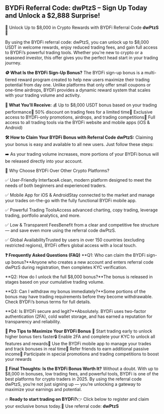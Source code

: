 ## BYDFi Referral Code: dwPtzS – Sign Up Today and Unlock a $2,888 Surprise!

🎉 Unlock Up to $8,000 in Crypto Rewards with BYDFi Referral Code **dwPtzS** 🚀

By using the BYDFi referral code: dwPtzS, you can unlock up to $8,000 USDT in welcome rewards, enjoy reduced trading fees, and gain full access to BYDFi’s powerful trading tools. Whether you're new to crypto or a seasoned investor, this offer gives you the perfect head start in your trading journey.

**🪙 What Is the BYDFi Sign-Up Bonus?**
The BYDFi sign-up bonus is a multi-tiered reward program created to help new users maximize their trading potential from day one. Unlike platforms that only offer small coupons or one-time airdrops, BYDFi provides a dynamic reward system that scales with your trading volume and activity.

**🎁 What You’ll Receive:**
💰 Up to $8,000 USDT bonus based on your trading performance💸 50% discount on trading fees for a limited time🎯 Exclusive access to BYDFi-only promotions, airdrops, and trading competitions📱 Full access to all trading tools via the BYDFi website and mobile apps (iOS & Android)

**🛠️ How to Claim Your BYDFi Bonus with Referral Code dwPtzS:**
Claiming your bonus is easy and available to all new users. Just follow these steps:

➡️ As your trading volume increases, more portions of your BYDFi bonus will be released directly into your account.

💎 Why Choose BYDFi Over Other Crypto Platforms?

✅ User-Friendly InterfaceA clean, modern platform designed to meet the needs of both beginners and experienced traders.

✅ Mobile App for iOS & AndroidStay connected to the market and manage your trades on-the-go with the fully functional BYDFi mobile app.

✅ Powerful Trading ToolsAccess advanced charting, copy trading, leverage trading, portfolio analytics, and more.

✅ Low & Transparent FeesBenefit from a clear and competitive fee structure — and save even more using the referral code dwPtzS.

✅ Global AvailabilityTrusted by users in over 150 countries (excluding restricted regions), BYDFi offers global access with a local touch.

**❓ Frequently Asked Questions (FAQ)**
**Q1: Who can claim the BYDFi sign-up bonus?**Anyone who creates a new account and enters referral code dwPtzS during registration, then completes KYC verification.

**Q2: How do I unlock the full $8,000 bonus?**The bonus is released in stages based on your cumulative trading volume.

**Q3: Can I withdraw my bonus immediately?**Some portions of the bonus may have trading requirements before they become withdrawable. Check BYDFi’s bonus terms for full details.

**Q4: Is BYDFi secure and legit?**Absolutely. BYDFi uses two-factor authentication (2FA), cold wallet storage, and has earned a reputation for transparency and reliability.

**🚀 Pro Tips to Maximize Your BYDFi Bonus**
🔁 Start trading early to unlock higher bonus tiers faster🔒 Enable 2FA and complete your KYC to unlock all features and rewards📲 Use the BYDFi mobile app to manage your trades and track bonuses in real time👥 Refer friends to earn additional passive income📢 Participate in special promotions and trading competitions to boost your rewards

**🎯 Final Thoughts: Is the BYDFi Bonus Worth It?**
Without a doubt. With up to $8,000 in bonuses, low trading fees, and powerful tools, BYDFi is one of the best platforms for crypto traders in 2025. By using the referral code dwPtzS, you’re not just signing up — you’re unlocking a gateway to maximize your earnings and potential.

🔥 **Ready to start trading on BYDFi?**👉 Click below to register and claim your exclusive bonus today.🔐 Use referral code: **dwPtzS**
